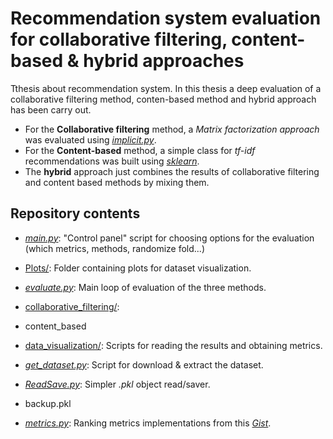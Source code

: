 
# Recommendation system evaluation for collaborative filtering, content-based & hybrid approaches
Tthesis about recommendation system. In this thesis a deep evaluation of a collaborative filtering method, conten-based method and hybrid approach has been carry out.

* For the **Collaborative filtering** method, a _Matrix factorization approach_ was evaluated using [_implicit.py_](implicit.readthedocs.io).
* For the **Content-based** method, a simple class for _tf-idf_ recommendations was built using [_sklearn_](scikit-learn.org).
* The **hybrid** approach just combines the results of collaborative filtering and content based methods by mixing them.





## Repository contents

* [_main.py_](https://github.com/rooom13/recommendation-system-thesis/tree/master/main.py): "Control panel" script for choosing options for the evaluation (which metrics, methods, randomize fold...)
* [Plots/](https://github.com/rooom13/recommendation-system-thesis/tree/master/Plots): Folder containing plots for dataset visualization.
* [_evaluate.py_](https://github.com/rooom13/recommendation-system-thesis/tree/master/evaluate.py): Main loop of evaluation of the three methods.
* [collaborative_filtering/](https://github.com/rooom13/recommendation-system-thesis/tree/master/collaborative_filtering):
* content_based
* [data_visualization/](https://github.com/rooom13/recommendation-system-thesis/tree/master/data_visualization): Scripts for reading the results and obtaining metrics.
* [_get_dataset.py_](https://github.com/rooom13/recommendation-system-thesis/tree/master/get_dataset.py): Script for download & extract the dataset.

* [_ReadSave.py_](https://github.com/rooom13/recommendation-system-thesis/tree/master/ReadSave.py): Simpler _.pkl_ object read/saver.
* backup.pkl
* [_metrics.py_](https://github.com/rooom13/recommendation-system-thesis/tree/master/_metrics.py): Ranking metrics implementations from this [_Gist_](https://gist.github.com/bwhite/3726239).

